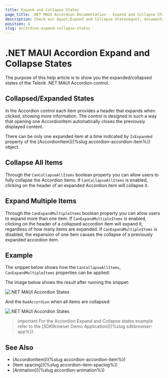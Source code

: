 ```yaml
---
title: Expand and Collapse States
page_title: .NET MAUI Accordion Documentation - Expand and Collapse States
description: Check our &quot;Expand and Collapse States&quot; documentation article for Telerik .NET MAUI Accordion control.
position: 4
slug: accordion-expand-collapse-states
---
```


# .NET MAUI Accordion Expand and Collapse States

The purpose of this help article is to show you the expanded/collapsed states of the Telerik .NET MAUI Accordion control. 

## Collapsed/Expanded States

In the Accordion control each item provides a header that expands when clicked, showing more information. The control is designed in such a way that opening one AccordionItem automatically closes the previously displayed content. 

There can be only one expanded item at a time indicated by `IsExpanded` property of the [AccordionItem]({%slug accordion-accordion-item%}) object.

## Collapse All Items

Through the `CanCollapseAllItems` boolean property you can allow users to fully collapse the Accordion items. If `CanCollapseAllItems` is enabled, clicking on the header of an expanded Accordion item will collapse it.

## Expand Multiple Items

Through the `CanExpandMultipleItems` boolean property you can allow users to expand more than one item. If `CanExpandMultipleItems` is enabled, clicking on the header of a collapsed accordion item will expand it, regardless of how many items are expanded. If `CanExpandMultipleItems` is disabled, the expansion of one item causes the collapse of a previously expanded accordion item.

## Example

The snippet below shows how the `CanCollapseAllItems`, `CanExpandMultipleItems` properties can be applied:

<snippet id='accordion-key-features-xaml'/>

The image below shows the result after running the snippet:

![.NET MAUI Accordion States](images/accordion_keyfeatures_1.png)

And the `RadAccordion` when all items are collapsed:

![.NET MAUI Accordion States](images/accordion_keyfeatures_2.png)

>important For the Accordion Expand and Collapse states example refer to the [SDKBrowser Demo Application]({%slug sdkbrowser-app%}).

## See Also

- [AccordionItem]({%slug accordion-accordion-item%})
- [Item spacing]({%slug accordion-item-spacing%})
- [Animation]({%slug accordion-animation%})
